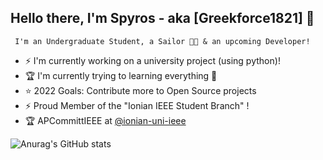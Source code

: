 ## Hello there, I'm Spyros - aka [Greekforce1821] 👋
     I'm an Undergraduate Student, a Sailor 👨⛵ & an upcoming Developer!
-  ⚡ I'm currently working on a university project (using python)!
- 🏆  I'm currently trying to learning everything 🤣
- ⭐  2022 Goals: Contribute more to Open Source projects
- ⚡ Proud Member of the "Ionian IEEE Student Branch" !
- 🏆 APCommittIEEE at [@ionian-uni-ieee](https://github.com/ionian-uni-ieee)

![Anurag's GitHub stats](https://github-readme-stats.vercel.app/api?username=greekforce1821&show_icons=true&theme=radical)


